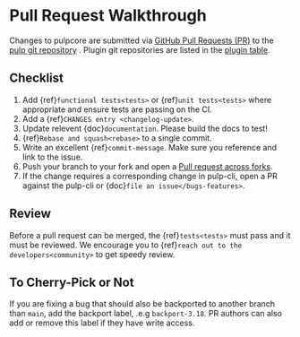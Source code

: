 # Pull Request Walkthrough

Changes to pulpcore are submitted via [GitHub Pull Requests (PR)](https://help.github.com/articles/about-pull-requests/) to the [pulp git repository](https://github.com/pulp/pulpcore) . Plugin git repositories are listed in the [plugin table](https://pulpproject.org/content-plugins/).

## Checklist

1. Add {ref}`functional tests<tests>` or {ref}`unit tests<tests>` where appropriate and ensure tests
   are passing on the CI.
2. Add a {ref}`CHANGES entry <changelog-update>`.
3. Update relevent {doc}`documentation`. Please build the docs to test!
4. {ref}`Rebase and squash<rebase>` to a single commit.
5. Write an excellent {ref}`commit-message`. Make sure you reference and link to the issue.
6. Push your branch to your fork and open a [Pull request across forks](https://help.github.com/articles/creating-a-pull-request-from-a-fork/).
7. If the change requires a corresponding change in pulp-cli, open a PR against the pulp-cli or
   {doc}`file an issue</bugs-features>`.

## Review

Before a pull request can be merged, the {ref}`tests<tests>` must pass and it must
be reviewed. We encourage you to {ref}`reach out to the developers<community>` to get speedy review.

## To Cherry-Pick or Not

If you are fixing a bug that should also be backported to another branch than `main`, add the
backport label, .e.g `backport-3.18`. PR authors can also add or remove this label if they have
write access.
